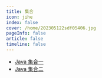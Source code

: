 ```yaml
---
title: 集合
icon: jihe
index: false
cover: /home/202305122sdf05406.jpg
pageInfo: false
article: false
timeline: false
---
```

- <HopeIcon icon="page"/> [Java 集合一](1collection.md)
- <HopeIcon icon="page"/> [Java 集合二](2collection.md)

